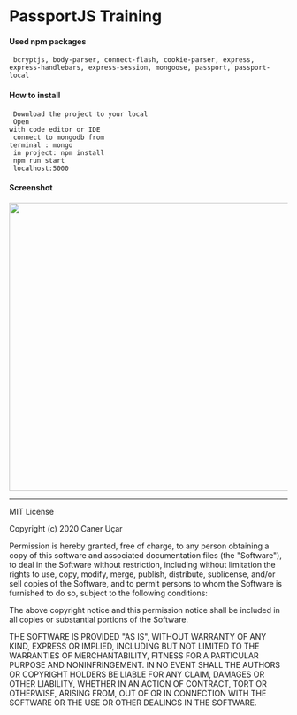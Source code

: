 # PassportJS Training

#### Used npm packages
<code> bcryptjs, body-parser, connect-flash, cookie-parser, express, express-handlebars, express-session, mongoose, passport, passport-local  </code>

#### How to install

<code> Download the project to your local </code> <br>
<code> Open with code editor or IDE </code> <br>
<code> connect to mongodb from terminal : mongo</code> <br>
<code> in project: npm install </code> <br>
<code> npm run start </code> <br>
<code> localhost:5000</code>

#### Screenshot
<img src="https://user-images.githubusercontent.com/25962055/95458213-89f30f80-097a-11eb-91c9-1c2c37aa858a.gif" height="520" width="600">

<hr>

MIT License

Copyright (c) 2020 Caner Uçar

Permission is hereby granted, free of charge, to any person obtaining a copy of this software and associated documentation files (the "Software"), to deal in the Software without restriction, including without limitation the rights to use, copy, modify, merge, publish, distribute, sublicense, and/or sell copies of the Software, and to permit persons to whom the Software is furnished to do so, subject to the following conditions:

The above copyright notice and this permission notice shall be included in all copies or substantial portions of the Software.

THE SOFTWARE IS PROVIDED "AS IS", WITHOUT WARRANTY OF ANY KIND, EXPRESS OR IMPLIED, INCLUDING BUT NOT LIMITED TO THE WARRANTIES OF MERCHANTABILITY, FITNESS FOR A PARTICULAR PURPOSE AND NONINFRINGEMENT. IN NO EVENT SHALL THE AUTHORS OR COPYRIGHT HOLDERS BE LIABLE FOR ANY CLAIM, DAMAGES OR OTHER LIABILITY, WHETHER IN AN ACTION OF CONTRACT, TORT OR OTHERWISE, ARISING FROM, OUT OF OR IN CONNECTION WITH THE SOFTWARE OR THE USE OR OTHER DEALINGS IN THE SOFTWARE.
